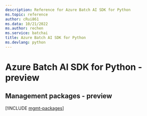 ```yaml
---
description: Reference for Azure Batch AI SDK for Python
ms.topic: reference
author: cRui861
ms.data: 10/21/2022
ms.author: rechen
ms.service: batchai
title: Azure Batch AI SDK for Python
ms.devlang: python
---
```

# Azure Batch AI SDK for Python - preview

## Management packages - preview
[!INCLUDE [mgmt-packages](batch-ai-mgmt-index.md)]
